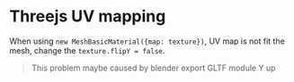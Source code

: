 # Threejs UV mapping

When using `new MeshBasicMaterial({map: texture})`, UV map is not fit the mesh, change the `texture.flipY = false`.

> This problem maybe caused by blender export GLTF module Y up
